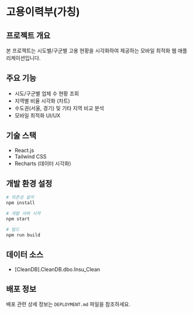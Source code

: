 # 고용이력부(가칭)

## 프로젝트 개요
본 프로젝트는 시도별/구군별 고용 현황을 시각화하여 제공하는 모바일 최적화 웹 애플리케이션입니다.

## 주요 기능
- 시도/구군별 업체 수 현황 조회
- 지역별 비율 시각화 (차트)
- 수도권(서울, 경기) 및 기타 지역 비교 분석
- 모바일 최적화 UI/UX

## 기술 스택
- React.js
- Tailwind CSS
- Recharts (데이터 시각화)

## 개발 환경 설정
```bash
# 의존성 설치
npm install

# 개발 서버 시작
npm start

# 빌드
npm run build
```

## 데이터 소스
- [CleanDB].CleanDB.dbo.Insu_Clean

## 배포 정보
배포 관련 상세 정보는 `DEPLOYMENT.md` 파일을 참조하세요. 